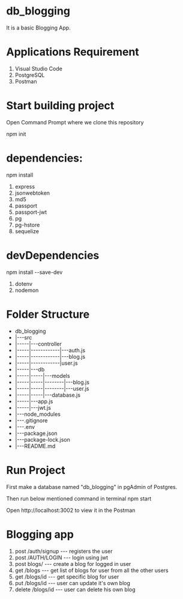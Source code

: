 # db_blogging

It is a basic Blogging App.

# Applications Requirement

1. Visual Studio Code
2. PostgreSQL
3. Postman

# Start building project

Open Command Prompt where we clone this repository

npm init

# dependencies:

npm install <name>

1. express
2. jsonwebtoken
3. md5
4. passport
5. passport-jwt
6. pg
7. pg-hstore
8. sequelize

# devDependencies

npm install <name> --save-dev

1. dotenv
2. nodemon

# Folder Structure

- db_blogging
- |---src
- |-----|---controller
- |-----|------------|---auth.js
- |-----|------------|---blog.js
- |-----|------------|user.js
- |-----|---db
- |-----|-----|---models
- |-----|-----|--------|---blog.js
- |-----|-----|--------|---user.js
- |-----|-----|---database.js
- |-----|---app.js
- |-----|---jwt.js
- |---node_modules
- |---.gitignore
- |---.env
- |---package.json
- |---package-lock.json
- |---README.md

# Run Project

First make a database named "db_blogging" in pgAdmin of Postgres.

Then run below mentioned command in terminal
npm start

Open http://localhost:3002 to view it in the Postman

# Blogging app

1. post /auth/signup --- registers the user
2. post /AUTH/LOGIN --- login using jwt
3. post blogs/ --- create a blog for logged in user
4. get /blogs --- get list of blogs for user from all the other users
5. get /blogs/id --- get specific blog for user
6. put /blogs/id --- user can update it's own blog
7. delete /blogs/id --- user can delete his own blog
